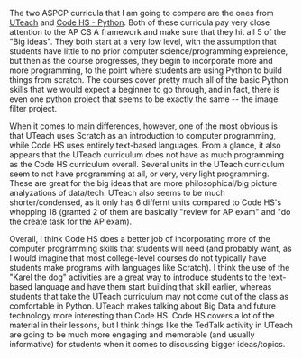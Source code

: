 The two ASPCP curricula that I am going to compare are the ones from [UTeach](https://cs.uteach.utexas.edu/csp) and [Code HS - Python](https://codehs.com/uploads/f40041ef134075e10ee0106a0861abe1).
Both of these curricula pay very close attention to the AP CS A framework and make sure that they hit all 5 of the "Big ideas". They both start at a very low level, with the assumption that students have little to no prior computer science/programming expreience, but then as the course progresses, 
they begin to incorporate more and more programming, to the point where students are using Python to build things from scratch. The courses cover pretty much all of the basic Python skills that we would expect a beginner to go through, and in fact, 
there is even one python project that seems to be exactly the same -- the image filter project. 

When it comes to main differences, however, one of the most obvious is that UTeach uses Scratch as an introduction to computer programming, while Code HS uses entirely text-based languages. From a glance, it also appears that the UTeach curriculum does not have as much programming as the Code HS curriculum overall.
Several units in the UTeach curriculum seem to not have programming at all, or very, very light programming. These are great for the big ideas that are more philosophical/big picture analyzations of data/tech. UTeach also seems to be much shorter/condensed, as it only has 6 differnt units compared to Code HS's whopping 18 (granted 2 of them are basically "review for AP exam" and "do the create task for the AP exam).


Overall, I think Code HS does a better job of incorporating more of the computer programming skills that students will need (and probably want, as I would imagine that most college-level courses do not typically have students make programs with languages like Scratch). 
I think the use of the "Karel the dog" activities are a great way to introduce students to the text-based language and have them start building that skill earlier, whereas students that take the UTeach curriculum may not come out of the class as comfortable in Python.
UTeach makes talking about Big Data and future technology more interesting than Code HS. Code HS covers a lot of the material in their lessons, but I think things like the TedTalk activity in UTeach are going to be much more engaging and memorable (and usually informative) for students when it comes to discussing bigger ideas/topics.





